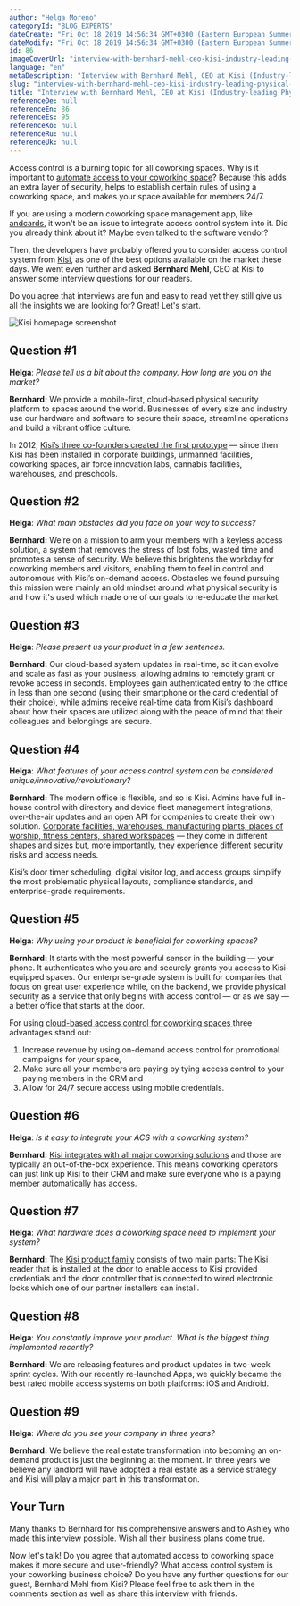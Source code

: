 ```yaml
---
author: "Helga Moreno"
categoryId: "BLOG_EXPERTS"
dateCreate: "Fri Oct 18 2019 14:56:34 GMT+0300 (Eastern European Summer Time)"
dateModify: "Fri Oct 18 2019 14:56:34 GMT+0300 (Eastern European Summer Time)"
id: 86
imageCoverUrl: "interview-with-bernhard-mehl-ceo-kisi-industry-leading-physical-security-system-for-modern-facilities-cover.jpg"
language: "en"
metaDescription: "Interview with Bernhard Mehl, CEO at Kisi (Industry-leading Physical Security System for Modern Facilities) — learn about access control system for coworking."
slug: "interview-with-bernhard-mehl-ceo-kisi-industry-leading-physical-security-system-for-modern-facilities"
title: "Interview with Bernhard Mehl, CEO at Kisi (Industry-leading Physical Security System for Modern Facilities)"
referenceDe: null
referenceEn: 86
referenceEs: 95
referenceKo: null
referenceRu: null
referenceUk: null
---
```


Access control is a burning topic for all coworking spaces. Why is it important to [automate access to your coworking space](https://andcards.com/blog/tips/how-to-automate-access-to-a-coworking-space)? Because this adds an extra layer of security, helps to establish certain rules of using a coworking space, and makes your space available for members 24/7.

If you are using a modern coworking space management app, like [andcards](https://andcards.com/), it won't be an issue to integrate access control system into it. Did you already think about it? Maybe even talked to the software vendor? 

Then, the developers have probably offered you to consider access control system from [Kisi](https://getkisi.com/), as one of the best options available on the market these days. We went even further and asked **Bernhard Mehl**, CEO at Kisi to answer some interview questions for our readers. 

Do you agree that interviews are fun and easy to read yet they still give us all the insights we are looking for? Great! Let's start.   

![Kisi homepage screenshot](https://s3.ap-northeast-2.amazonaws.com/blogs.andcards.com/interview-with-bernhard-mehl-ceo-kisi-industry-leading-physical-security-system-for-modern-facilities-1.jpg|height=1080,width=1920)

## Question #1 

**Helga**: *Please tell us a bit about the company. How long are you on the market?* 

**Bernhard:** We provide a mobile-first, cloud-based physical security platform to spaces around the world. Businesses of every size and industry use our hardware and software to secure their space, streamline operations and build a vibrant office culture. 

In 2012, [Kisi’s three co-founders created the first prototype](https://t.sidekickopen80.com/s1t/c/5/f18dQhb0SdYj8bGch0W2n0x6l2B9nMJW7t69v63LqZc8W63BqdT16gGzBf4ztBt101?te=W3R5hFj4cm2zwW4mKLS-3P0w0BW3T3pHv3Fbt5Sn3z7-73283&si=368475015&pi=d6dbb955-c366-4c21-e214-4f35d32194ae) — since then Kisi has been installed in corporate buildings, unmanned facilities, coworking spaces, air force innovation labs, cannabis facilities, warehouses, and preschools. 

## Question #2

**Helga**: *What main obstacles did you face on your way to success?*

**Bernhard:** We’re on a mission to arm your members with a keyless access solution, a system that removes the stress of lost fobs, wasted time and promotes a sense of security. We believe this brightens the workday for coworking members and visitors, enabling them to feel in control and autonomous with Kisi’s on-demand access. Obstacles we found pursuing this mission were mainly an old mindset around what physical security is and how it's used which made one of our goals to re-educate the market.

## Question #3

**Helga**: *Please present us your product in a few sentences.*

**Bernhard:** Our cloud-based system updates in real-time, so it can evolve and scale as fast as your business, allowing admins to remotely grant or revoke access in seconds. Employees gain authenticated entry to the office in less than one second (using their smartphone or the card credential of their choice), while admins receive real-time data from Kisi’s dashboard about how their spaces are utilized along with the peace of mind that their colleagues and belongings are secure. 

## Question #4

**Helga**: *What features of your access control system can be considered unique/innovative/revolutionary?*

**Bernhard:** The modern office is flexible, and so is Kisi. Admins have full in-house control with directory and device fleet management integrations, over-the-air updates and an open API for companies to create their own solution. [Corporate facilities, warehouses, manufacturing plants, ](https://t.sidekickopen80.com/s1t/c/5/f18dQhb0SdYj8bGch0W2n0x6l2B9nMJW7t69v63LqZc8W63BqdT16gGzBf4ztBt101?te=W3R5hFj4cm2zwW4mKLS-3P0w0BW3T3pHv3Fbt5SW3T1jVZ4cQj010&si=368475015&pi=d6dbb955-c366-4c21-e214-4f35d32194ae)[places of worship, fitness centers, shared workspaces](https://t.sidekickopen80.com/s1t/c/5/f18dQhb0SdYj8bGch0W2n0x6l2B9nMJW7t69v63LqZc8W63BqdT16gGzBf4ztBt101?te=W3R5hFj4cm2zwW4mKLS-3P0w0BW3T3pHv3Fbt5SW3T1jVZ4cQj010&si=368475015&pi=d6dbb955-c366-4c21-e214-4f35d32194ae) — they come in different shapes and sizes but, more importantly, they experience different security risks and access needs. 

Kisi’s door timer scheduling, digital visitor log, and access groups simplify the most problematic physical layouts, compliance standards, and enterprise-grade requirements. 

## Question #5

**Helga**: *Why using your product is beneficial for coworking spaces?*

**Bernhard:** It starts with the most powerful sensor in the building — your phone. It authenticates who you are and securely grants you access to Kisi-equipped spaces. Our enterprise-grade system is built for companies that focus on great user experience while, on the backend, we provide physical security as a service that only begins with access control — or as we say — a better office that starts at the door. 

For using [cloud-based access control for coworking spaces ](https://t.sidekickopen80.com/s1t/c/5/f18dQhb0SdYj8bGch0W2n0x6l2B9nMJW7t69v63LqZc8W63BqdT16gGzBf4ztBt101?te=W3R5hFj4cm2zwW4mKLS-3P0w0BW3T3pHv3Fbt5SW4cKgQM3K2VjcW43WgqL45LL81W1Gy-r543Wgqy394l2&si=368475015&pi=d6dbb955-c366-4c21-e214-4f35d32194ae)three advantages stand out: 

1. Increase revenue by using on-demand access control for promotional campaigns for your space, 
2. Make sure all your members are paying by tying access control to your paying members in the CRM and 
3. Allow for 24/7 secure access using mobile credentials.

## Question #6

**Helga**: *Is it easy to integrate your ACS with a coworking system?*

**Bernhard:** [Kisi integrates with all major coworking solutions](https://t.sidekickopen80.com/s1t/c/5/f18dQhb0SdYj8bGch0W2n0x6l2B9nMJW7t69v63LqZc8W63BqdT16gGzBf4ztBt101?te=W3R5hFj4cm2zwW4mKLS-3P0w0BW3T3pHv3Fbt5SW3T1lhw3P5VwTf3T1MdZ04&si=368475015&pi=d6dbb955-c366-4c21-e214-4f35d32194ae) and those are typically an out-of-the-box experience. This means coworking operators can just link up Kisi to their CRM and make sure everyone who is a paying member automatically has access.

## Question #7

**Helga**: *What hardware does a coworking space need to implement your system?*

**Bernhard:** The [Kisi product family](https://t.sidekickopen80.com/s1t/c/5/f18dQhb0SdYj8bGch0W2n0x6l2B9nMJW7t69v63LqZc8W63BqdT16gGzBf4ztBt101?te=W3R5hFj4cm2zwW4mKLS-3P0w0BW3T3pHv3Fbt5SW3z8myw4cPNsVW43TDjT43SH71n4rF8KD213&si=368475015&pi=d6dbb955-c366-4c21-e214-4f35d32194ae) consists of two main parts: The Kisi reader that is installed at the door to enable access to Kisi provided credentials and the door controller that is connected to wired electronic locks which one of our partner installers can install.

## Question #8

**Helga**: *You constantly improve your product. What is the biggest thing implemented recently?*

**Bernhard:** We are releasing features and product updates in two-week sprint cycles. With our recently re-launched Apps, we quickly became the best rated mobile access systems on both platforms: iOS and Android.

## Question #9

**Helga**: *Where do you see your company in three years?*

**Bernhard:** We believe the real estate transformation into becoming an on-demand product is just the beginning at the moment. In three years we believe any landlord will have adopted a real estate as a service strategy and Kisi will play a major part in this transformation.

## Your Turn

Many thanks to Bernhard for his comprehensive answers and to Ashley who made this interview possible. Wish all their business plans come true. 

Now let's talk! Do you agree that automated access to coworking space makes it more secure and user-friendly? What access control system is your coworking business choice? Do you have any further questions for our guest, Bernhard Mehl from Kisi? Please feel free to ask them in the comments section as well as share this interview with friends.
